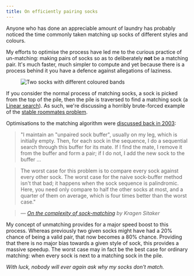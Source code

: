 ```yaml
---
title: On efficiently pairing socks
---
```

Anyone who has done an appreciable amount of laundry has probably noticed the time commonly taken matching up socks of different styles and colours.

My efforts to optimise the process have led me to the curious practice of un-matching: making pairs of socks so as to deliberately **not** be a matching pair. It's much faster, much simpler to compute and yet because there is a process behind it you have a defence against allegations of laziness.
<!--more-->

<figure>
  <div class="enclosure">
	  <img alt="Two socks with different coloured bands" src="/assets/img/blog/2012/different-coloured-socks.jpg" />
  </div>
</figure>

If you consider the normal process of matching socks, a sock is picked from the top of the pile, then the pile is traversed to find a matching sock (a [Linear search](http://en.wikipedia.org/wiki/Linear_search)). As such, we're discussing a horribly brute-forced example of the [stable roommates problem](http://en.wikipedia.org/wiki/Stable_roommates_problem).

Optimisations to the matching algorithm were [discussed back in 2003](http://www.mail-archive.com/kragen-tol@canonical.org/msg00084.html):

> "I maintain an "unpaired sock buffer", usually on my leg, which is initially empty. Then, for each sock in the sequence, I do a sequential search through this buffer for its mate. If I find the mate, I remove it from the buffer and form a pair; if I do not, I add the new sock to the buffer ...

> The worst case for this problem is to compare every sock against every other sock. The worst case for the naive sock-buffer method isn't that bad; it happens when the sock sequence is palindromic. Here, you need only compare to half the other socks at most, and a quarter of them on average, which is four times better than the worst case."

> &mdash; <cite>[On the complexity of sock-matching](http://www.mail-archive.com/kragen-tol@canonical.org/msg00084.html) by Kragen Sitaker</cite>

My concept of unmatching provides for a major speed boost to this process. Whereas previously two given socks might have had a 20% chance of being a valid pair, that now becomes a 80% chance. Providing that there is no major bias towards a given style of sock, this provides a massive speedup. The worst case may in fact be the best case for ordinary matching: when every sock is next to a matching sock in the pile.

*With luck, nobody will ever again ask why my socks don't match.*
